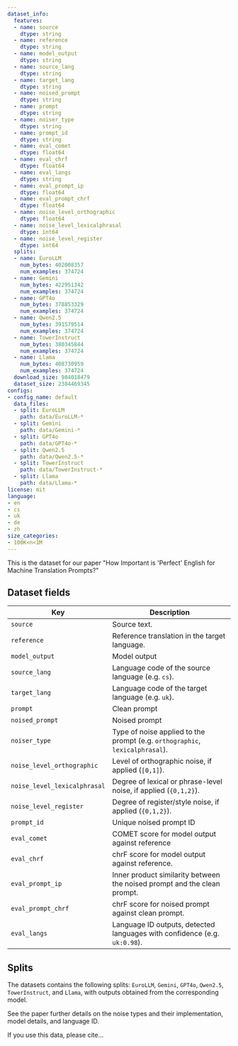 ```yaml
---
dataset_info:
  features:
  - name: source
    dtype: string
  - name: reference
    dtype: string
  - name: model_output
    dtype: string
  - name: source_lang
    dtype: string
  - name: target_lang
    dtype: string
  - name: noised_prompt
    dtype: string
  - name: prompt
    dtype: string
  - name: noiser_type
    dtype: string
  - name: prompt_id
    dtype: string
  - name: eval_comet
    dtype: float64
  - name: eval_chrf
    dtype: float64
  - name: eval_langs
    dtype: string
  - name: eval_prompt_ip
    dtype: float64
  - name: eval_prompt_chrf
    dtype: float64
  - name: noise_level_orthographic
    dtype: float64
  - name: noise_level_lexicalphrasal
    dtype: int64
  - name: noise_level_register
    dtype: int64
  splits:
  - name: EuroLLM
    num_bytes: 402008357
    num_examples: 374724
  - name: Gemini
    num_bytes: 422951342
    num_examples: 374724
  - name: GPT4o
    num_bytes: 378853329
    num_examples: 374724
  - name: Qwen2.5
    num_bytes: 391579514
    num_examples: 374724
  - name: TowerInstruct
    num_bytes: 380345844
    num_examples: 374724
  - name: Llama
    num_bytes: 408730959
    num_examples: 374724
  download_size: 984018479
  dataset_size: 2384469345
configs:
- config_name: default
  data_files:
  - split: EuroLLM
    path: data/EuroLLM-*
  - split: Gemini
    path: data/Gemini-*
  - split: GPT4o
    path: data/GPT4o-*
  - split: Qwen2.5
    path: data/Qwen2.5-*
  - split: TowerInstruct
    path: data/TowerInstruct-*
  - split: Llama
    path: data/Llama-*
license: mit
language:
- en
- cs
- uk
- de
- zh
size_categories:
- 100K<n<1M
---
```


This is the dataset for our paper "How Important is 'Perfect' English for Machine Translation Prompts?"

## Dataset fields

| Key                          | Description                                                                 |
|------------------------------|-----------------------------------------------------------------------------|
| `source`                     | Source text.                                |
| `reference`                  | Reference translation in the target language.                        |
| `model_output`              | Model output|
| `source_lang`                | Language code of the source language (e.g. `cs`).                          |
| `target_lang`                | Language code of the target language (e.g. `uk`).                          |
| `prompt`                     | Clean prompt|
| `noised_prompt`              | Noised prompt |
| `noiser_type`                | Type of noise applied to the prompt (e.g. `orthographic`, `lexicalphrasal`).|
| `noise_level_orthographic`   | Level of orthographic noise, if applied (`[0,1]`).                |
| `noise_level_lexicalphrasal` | Degree of lexical or phrase-level noise, if applied (`{0,1,2}`).                      |
| `noise_level_register`       | Degree of register/style noise, if applied (`{0,1,2}`).                               |
| `prompt_id`                  | Unique noised prompt ID |
| `eval_comet`                 | COMET score for model output against reference                      |
| `eval_chrf`                  | chrF score for model output against reference.       |
| `eval_prompt_ip`             | Inner product similarity between the noised prompt and the clean prompt.       |
| `eval_prompt_chrf`           | chrF score for noised prompt against clean prompt.                                  |
| `eval_langs`                 | Language ID outputs, detected languages with confidence (e.g. `uk:0.98`).  |


## Splits

The datasets contains the following splits: `EuroLLM`, `Gemini`, `GPT4o`, `Qwen2.5`, `TowerInstruct`, and `Llama`, with outputs obtained from the corresponding model.

See the paper further details on the noise types and their implementation, model details, and language ID.

If you use this data, please cite...


